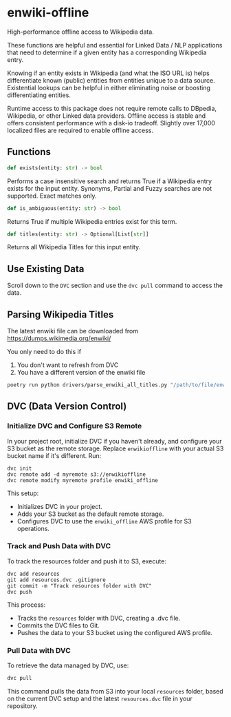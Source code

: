 # enwiki-offline
High-performance offline access to Wikipedia data.

These functions are helpful and essential for Linked Data / NLP applications that need to determine if a given entity has a corresponding Wikipedia entry.

Knowing if an entity exists in Wikipedia (and what the ISO URL is) helps differentiate known (public) entities from entities unique to a data source.  Existential lookups can be helpful in either eliminating noise or boosting differentiating entities.

Runtime access to this package does not require remote calls to DBpedia, Wikipedia, or other Linked data providers.  Offline access is stable and offers consistent performance with a disk-io tradeoff.  Slightly over 17,000 localized files are required to enable offline access.

## Functions
```python
def exists(entity: str) -> bool
```
Performs a case insensitive search and returns True if a Wikipedia entry exists for the input entity.  Synonyms, Partial and Fuzzy searches are not supported.  Exact matches only.

```python
def is_ambiguous(entity: str) -> bool
```
Returns True if multiple Wikipedia entries exist for this term.

```python
def titles(entity: str) -> Optional[List[str]]
```
Returns all Wikipedia Titles for this input entity.

## Use Existing Data
Scroll down to the `DVC` section and use the `dvc pull` command to access the data.

## Parsing Wikipedia Titles
The latest enwiki file can be downloaded from https://dumps.wikimedia.org/enwiki/

You only need to do this if
1. You don't want to refresh from DVC
2. You have a different version of the enwiki file
```sh
poetry run python drivers/parse_enwiki_all_titles.py "/path/to/file/enwiki-20240301-all-titles"
```

## DVC (Data Version Control)

### Initialize DVC and Configure S3 Remote
In your project root, initialize DVC if you haven't already, and configure your S3 bucket as the remote storage. Replace `enwikioffline` with your actual S3 bucket name if it's different. Run:

```shell
dvc init
dvc remote add -d myremote s3://enwikioffline
dvc remote modify myremote profile enwiki_offline
```

This setup:
- Initializes DVC in your project.
- Adds your S3 bucket as the default remote storage.
- Configures DVC to use the `enwiki_offline` AWS profile for S3 operations.

### Track and Push Data with DVC
To track the resources folder and push it to S3, execute:
```shell
dvc add resources
git add resources.dvc .gitignore
git commit -m "Track resources folder with DVC"
dvc push
```

This process:
- Tracks the `resources` folder with DVC, creating a .dvc file.
- Commits the DVC files to Git.
- Pushes the data to your S3 bucket using the configured AWS profile.

### Pull Data with DVC
To retrieve the data managed by DVC, use:
```sh
dvc pull
```
This command pulls the data from S3 into your local `resources` folder, based on the current DVC setup and the latest `resources.dvc` file in your repository.
